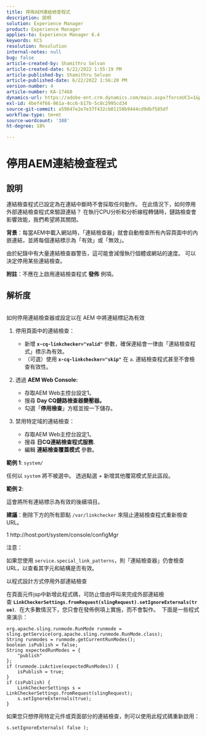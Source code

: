 ```yaml
---
title: 停用AEM連結檢查程式
description: 說明
solution: Experience Manager
product: Experience Manager
applies-to: Experience Manager 6.4
keywords: KCS
resolution: Resolution
internal-notes: null
bug: false
article-created-by: Shamithru Selvan
article-created-date: 6/22/2022 1:55:19 PM
article-published-by: Shamithru Selvan
article-published-date: 6/22/2022 1:56:20 PM
version-number: 4
article-number: KA-17468
dynamics-url: https://adobe-ent.crm.dynamics.com/main.aspx?forceUCI=1&pagetype=entityrecord&etn=knowledgearticle&id=ae18d9f1-32f2-ec11-bb3d-6045bd01576a
exl-id: 4bef4f66-061a-4cc6-b17b-5c8c2995cd34
source-git-commit: a59847e2e7e37f432cb01150b9444cd9dbf585df
workflow-type: tm+mt
source-wordcount: '388'
ht-degree: 18%

---
```


# 停用AEM連結檢查程式

## 說明

連結檢查程式已設定為在連結中斷時不會採取任何動作。 在此情況下，如何停用外部連結檢查程式來驗證連結？ 在執行CPU分析和分析線程轉儲時，鏈路檢查會影響效能，我們希望將其關閉。

<b>背景</b>：每當AEM中載入網站時，「連結檢查器」就會自動檢查所有內容頁面中的內嵌連結，並將每個連結標示為「有效」或「無效」。

由於紀錄中有大量連結檢查器警告，這可能會減慢執行個體或網站的速度。  可以決定停用某些連結檢查。

<b>附註</b>：不應在上啟用連結檢查程式 <b>發佈</b> 例項。

## 解析度

<br>如何停用連結檢查器或設定以在 AEM 中將連結標記為有效

1. 停用頁面中的連結檢查：

   - 新增 <b>`x-cq-linkchecker="valid"`</b> 參數，確保連結會一律由「連結檢查程式」標示為有效。
   - （可選）使用 <b>`x-cq-linkchecker="skip"`</b> 在 `a`. 連結檢查程式甚至不會檢查有效性。

2. 透過 <b>AEM Web Console:</b>

   - 存取AEM Web主控台設定1。
   - 搜尋 <b>Day CQ鏈路檢查器變壓器。</b>
   - 勾選「<b>停用檢查</b>」方框並按一下儲存。

3. 禁用特定域的連結檢查：

   - 存取AEM Web主控台設定1。
   - 搜尋 <b>日CQ連結檢查程式服務</b>.
   - 編輯 <b>連結檢查覆蓋模式</b> 參數。

<b>範例 1</b>: `system/`

任何以 `system` 將不被選中。  透過點選 + 新增其他覆寫模式至此區段。

<b>範例 2</b>:

這會將所有連結標示為有效的後續項目。

<b>建議</b>：刪除下方的所有節點 `/var/linkchecker` 來阻止連結檢查程式重新檢查URL。

1 http://host:port/system/console/configMgr

注意：

如果您使用 `service.special_link_patterns`，則「連結檢查器」仍會檢查URL，以查看其字元和結構是否有效。

以程式設計方式停用外部連結檢查

在頁面元件jsp中新增此程式碼，可防止借由呼叫來完成外部連結檢查 <b>`LinkCheckerSettings.fromRequest(slingRequest).setIgnoreExternals(true)`</b>.  在大多數情況下，您只會在發佈例項上實施，而不會製作。  下面是一些程式來演示：

```
org.apache.sling.runmode.RunMode runmode = sling.getService(org.apache.sling.runmode.RunMode.class);
String runmodes = runmode.getCurrentRunModes();
boolean isPublish = false;
String expectedRunModes = {
    "publish"
};
if (runmode.isActive(expectedRunModes)) {
    isPublish = true;
}
if (isPublish) {
    LinkCheckerSettings s = LinkCheckerSettings.fromRequest(slingRequest);
    s.setIgnoreExternals(true);
}
```

如果您只想停用特定元件或頁面部分的連結檢查，則可以使用此程式碼重新啟用：

```
s.setIgnoreExternals( false );
```
